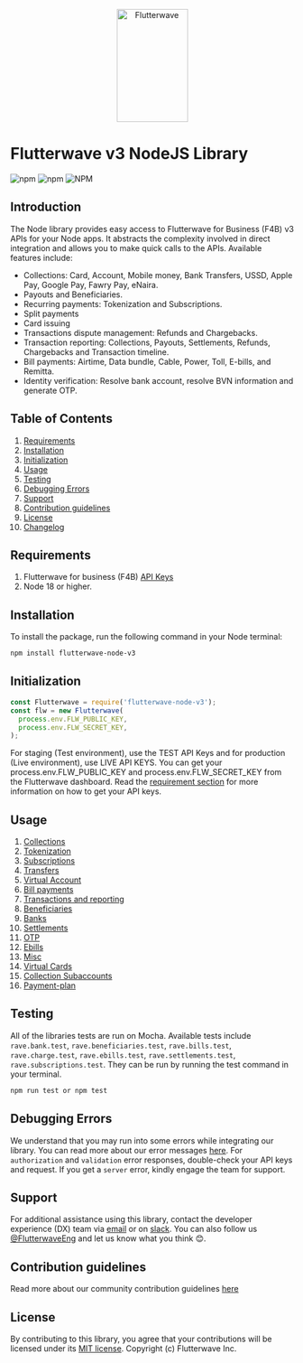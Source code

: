 <p align="center">
    <img title="Flutterwave" height="200" src="https://flutterwave.com/images/logo/full.svg" width="50%"/>
</p>

# Flutterwave v3 NodeJS Library

![npm](https://img.shields.io/npm/v/flutterwave-node-v3)
![npm](https://img.shields.io/npm/dt/flutterwave-node-v3)
![NPM](https://img.shields.io/npm/l/flutterwave-node-v3)

## Introduction

The Node library provides easy access to Flutterwave for Business (F4B) v3 APIs for your Node apps. It abstracts the complexity involved in direct integration and allows you to make quick calls to the APIs.
Available features include:

- Collections: Card, Account, Mobile money, Bank Transfers, USSD, Apple Pay, Google Pay, Fawry Pay, eNaira.
- Payouts and Beneficiaries.
- Recurring payments: Tokenization and Subscriptions.
- Split payments
- Card issuing
- Transactions dispute management: Refunds and Chargebacks.
- Transaction reporting: Collections, Payouts, Settlements, Refunds, Chargebacks and Transaction timeline.
- Bill payments: Airtime, Data bundle, Cable, Power, Toll, E-bills, and Remitta.
- Identity verification: Resolve bank account, resolve BVN information and generate OTP.

## Table of Contents

1. [Requirements](#requirements)
2. [Installation](#installation)
3. [Initialization](#initialization)
4. [Usage](#usage)
5. [Testing](#testing)
6. [Debugging Errors](#debugging-errors)
7. [Support](#support)
8. [Contribution guidelines](#contribution-guidelines)
9. [License](#license)
10. [Changelog](/CHANGELOG.md)

## Requirements

1. Flutterwave for business (F4B) [API Keys](https://developer.flutterwave.com/docs/integration-guides/authentication)
2. Node 18 or higher.

## Installation

To install the package, run the following command in your Node terminal:

```sh
npm install flutterwave-node-v3
```

## Initialization

```javascript
const Flutterwave = require('flutterwave-node-v3');
const flw = new Flutterwave(
  process.env.FLW_PUBLIC_KEY,
  process.env.FLW_SECRET_KEY,
);
```

For staging (Test environment), use the TEST API Keys and for production (Live environment), use LIVE API KEYS.
You can get your process.env.FLW_PUBLIC_KEY and process.env.FLW_SECRET_KEY from the Flutterwave dashboard. Read the [requirement section](#requirements) for more information on how to get your API keys.

## Usage

1. [Collections](documentation/collections.md)
2. [Tokenization](documentation/tokenization.md)
3. [Subscriptions](documentation/subscription.md)
4. [Transfers](documentation/transfers.md)
5. [Virtual Account](documentation/virtualAccount.md)
6. [Bill payments](documentation/billPayments.md)
7. [Transactions and reporting](documentation/transactions.md)
8. [Beneficiaries](documentation/beneficiary.md)
9. [Banks](documentation/banks.md)
10. [Settlements](documentation/settlements.md)
11. [OTP](documentation/otp.md)
12. [Ebills](documentation/ebills.md)
13. [Misc](documentation/misc.md)
14. [Virtual Cards](documentation/virtualCard.md)
15. [Collection Subaccounts](documentation/subaccount.md)
16. [Payment-plan](documentation/payment-plan.md)

## Testing

All of the libraries tests are run on Mocha. Available tests include `rave.bank.test`, `rave.beneficiaries.test`, `rave.bills.test`, `rave.charge.test`, `rave.ebills.test`, `rave.settlements.test`, `rave.subscriptions.test`. They can be run by running the test command in your terminal.

```sh
npm run test or npm test
```

## Debugging Errors

We understand that you may run into some errors while integrating our library. You can read more about our error messages [here](https://developer.flutterwave.com/docs/integration-guides/errors).
For `authorization` and `validation` error responses, double-check your API keys and request. If you get a `server` error, kindly engage the team for support.

## Support

For additional assistance using this library, contact the developer experience (DX) team via [email](mailto:developers@flutterwavego.com) or on [slack](https://bit.ly/34Vkzcg).
You can also follow us [@FlutterwaveEng](https://twitter.com/FlutterwaveEng) and let us know what you think 😊.

## Contribution guidelines

Read more about our community contribution guidelines [here](/CONTRIBUTING.md)

## License

By contributing to this library, you agree that your contributions will be licensed under its [MIT license](/LICENSE).
Copyright (c) Flutterwave Inc.
